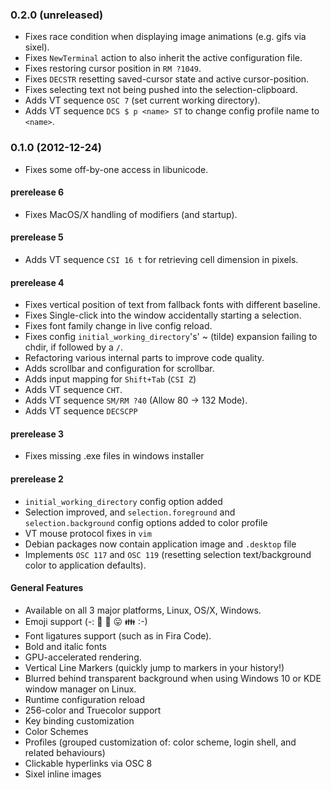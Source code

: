 ### 0.2.0 (unreleased)

- Fixes race condition when displaying image animations (e.g. gifs via sixel).
- Fixes `NewTerminal` action to also inherit the active configuration file.
- Fixes restoring cursor position in `RM ?1049`.
- Fixes `DECSTR` resetting saved-cursor state and active cursor-position.
- Fixes selecting text not being pushed into the selection-clipboard.
- Adds VT sequence `OSC 7` (set current working directory).
- Adds VT sequence `DCS $ p <name> ST` to change config profile name to `<name>`.

### 0.1.0 (2012-12-24)

- Fixes some off-by-one access in libunicode.

#### prerelease 6

- Fixes MacOS/X handling of modifiers (and startup).

#### prerelease 5

- Adds VT sequence `CSI 16 t` for retrieving cell dimension in pixels.

#### prerelease 4

- Fixes vertical position of text from fallback fonts with different baseline.
- Fixes Single-click into the window accidentally starting a selection.
- Fixes font family change in live config reload.
- Fixes config `initial_working_directory`'s' ~ (tilde) expansion failing to chdir, if followed by a `/`.
- Refactoring various internal parts to improve code quality.
- Adds scrollbar and configuration for scrollbar.
- Adds input mapping for `Shift+Tab` (`CSI Z`)
- Adds VT sequence `CHT`.
- Adds VT sequence `SM/RM ?40` (Allow 80 -> 132 Mode).
- Adds VT sequence `DECSCPP`

#### prerelease 3

- Fixes missing .exe files in windows installer

#### prerelease 2

- `initial_working_directory` config option added
- Selection improved, and `selection.foreground` and `selection.background` config options added to color profile
- VT mouse protocol fixes in `vim`
- Debian packages now contain application image and `.desktop` file
- Implements `OSC 117` and `OSC 119` (resetting selection text/background color to application defaults).

#### General Features

- Available on all 3 major platforms, Linux, OS/X, Windows.
- Emoji support (-: 🌈 💝 😛 👪 :-)
- Font ligatures support (such as in Fira Code).
- Bold and italic fonts
- GPU-accelerated rendering.
- Vertical Line Markers (quickly jump to markers in your history!)
- Blurred behind transparent background when using Windows 10 or KDE window manager on Linux.
- Runtime configuration reload
- 256-color and Truecolor support
- Key binding customization
- Color Schemes
- Profiles (grouped customization of: color scheme, login shell, and related behaviours)
- Clickable hyperlinks via OSC 8
- Sixel inline images

